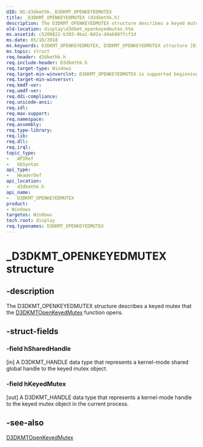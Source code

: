 ```yaml
---
UID: NS:d3dkmthk._D3DKMT_OPENKEYEDMUTEX
title: _D3DKMT_OPENKEYEDMUTEX (d3dkmthk.h)
description: The D3DKMT_OPENKEYEDMUTEX structure describes a keyed mutex that the D3DKMTOpenKeyedMutex function opens.
old-location: display\d3dkmt_openkeyedmutex.htm
ms.assetid: c5200822-b393-4ba1-8d2a-d4ab98ffcf1d
ms.date: 05/10/2018
ms.keywords: D3DKMT_OPENKEYEDMUTEX, D3DKMT_OPENKEYEDMUTEX structure [Display Devices], OpenGL_Structs_78a96126-b992-431f-9e91-c08c61694732.xml, _D3DKMT_OPENKEYEDMUTEX, d3dkmthk/D3DKMT_OPENKEYEDMUTEX, display.d3dkmt_openkeyedmutex
ms.topic: struct
req.header: d3dkmthk.h
req.include-header: D3dkmthk.h
req.target-type: Windows
req.target-min-winverclnt: D3DKMT_OPENKEYEDMUTEX is supported beginning with the Windows 7 operating system.
req.target-min-winversvr: 
req.kmdf-ver: 
req.umdf-ver: 
req.ddi-compliance: 
req.unicode-ansi: 
req.idl: 
req.max-support: 
req.namespace: 
req.assembly: 
req.type-library: 
req.lib: 
req.dll: 
req.irql: 
topic_type:
-	APIRef
-	kbSyntax
api_type:
-	HeaderDef
api_location:
-	d3dkmthk.h
api_name:
-	D3DKMT_OPENKEYEDMUTEX
product:
- Windows
targetos: Windows
tech.root: display
req.typenames: D3DKMT_OPENKEYEDMUTEX
---
```


# _D3DKMT_OPENKEYEDMUTEX structure


## -description


The D3DKMT_OPENKEYEDMUTEX structure describes a keyed mutex that the <a href="https://msdn.microsoft.com/library/windows/hardware/ff547054">D3DKMTOpenKeyedMutex</a> function opens. 


## -struct-fields




### -field hSharedHandle

[in] A D3DKMT_HANDLE data type that represents a kernel-mode shared global handle to the keyed mutex object. 


### -field hKeyedMutex

[out] A D3DKMT_HANDLE data type that represents a kernel-mode handle to the keyed mutex object in the current process. 


## -see-also




<a href="https://msdn.microsoft.com/library/windows/hardware/ff547054">D3DKMTOpenKeyedMutex</a>
 

 

